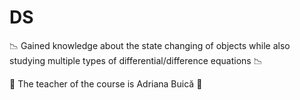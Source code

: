 # DS

:chart_with_downwards_trend: Gained knowledge about the state changing of objects while also studying multiple types of differential/difference equations :chart_with_downwards_trend:

:woman: The teacher of the course is Adriana Buică :woman:
